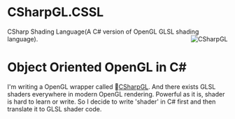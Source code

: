 # CSharpGL.CSSL
CSharp Shading Language(A C# version of OpenGL GLSL shading language).
<img align="right" src="https://github.com/bitzhuwei/CSharpGL/blob/gh-pages/images/CSharpGL/earth/earth-64-60.gif?raw=true" alt="CSharpGL" style="float:right">
# Object Oriented OpenGL in C\#  
I'm writing a OpenGL wrapper called :green_apple:[CSharpGL](https://github.com/bitzhuwei/CSharpGL). And there exists GLSL shaders everywhere in modern OpenGL rendering. Powerful as it is, shader is hard to learn or write. So I decide to write 'shader' in C\# first and then translate it to GLSL shader code.
